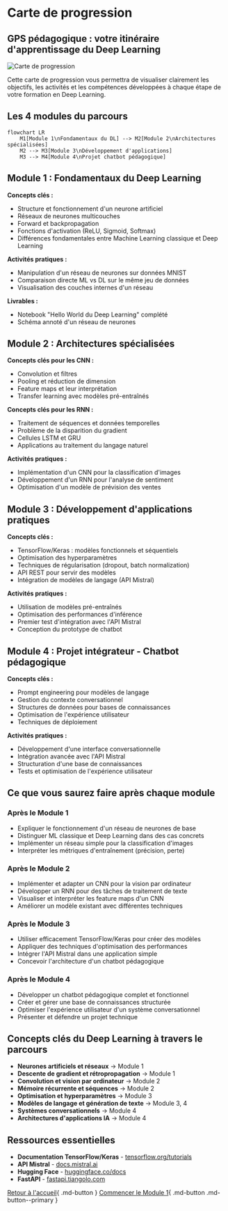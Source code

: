 # Carte de progression

## GPS pédagogique : votre itinéraire d'apprentissage du Deep Learning

![Carte de progression](https://images.unsplash.com/photo-1484910292437-025e5d13ce87?auto=format&fit=crop&q=80&w=1000&h=300)

Cette carte de progression vous permettra de visualiser clairement les objectifs, les activités et les compétences développées à chaque étape de votre formation en Deep Learning.

## Les 4 modules du parcours

```mermaid
flowchart LR
    M1[Module 1\nFondamentaux du DL] --> M2[Module 2\nArchitectures spécialisées]
    M2 --> M3[Module 3\nDéveloppement d'applications]
    M3 --> M4[Module 4\nProjet chatbot pédagogique]
```

## Module 1 : Fondamentaux du Deep Learning

**Concepts clés :**
- Structure et fonctionnement d'un neurone artificiel
- Réseaux de neurones multicouches
- Forward et backpropagation
- Fonctions d'activation (ReLU, Sigmoid, Softmax)
- Différences fondamentales entre Machine Learning classique et Deep Learning

**Activités pratiques :**
- Manipulation d'un réseau de neurones sur données MNIST
- Comparaison directe ML vs DL sur le même jeu de données
- Visualisation des couches internes d'un réseau

**Livrables :**
- Notebook "Hello World du Deep Learning" complété
- Schéma annoté d'un réseau de neurones

## Module 2 : Architectures spécialisées

**Concepts clés pour les CNN :**
- Convolution et filtres
- Pooling et réduction de dimension
- Feature maps et leur interprétation
- Transfer learning avec modèles pré-entraînés

**Concepts clés pour les RNN :**
- Traitement de séquences et données temporelles
- Problème de la disparition du gradient
- Cellules LSTM et GRU
- Applications au traitement du langage naturel

**Activités pratiques :**
- Implémentation d'un CNN pour la classification d'images
- Développement d'un RNN pour l'analyse de sentiment
- Optimisation d'un modèle de prévision des ventes

## Module 3 : Développement d'applications pratiques

**Concepts clés :**
- TensorFlow/Keras : modèles fonctionnels et séquentiels
- Optimisation des hyperparamètres
- Techniques de régularisation (dropout, batch normalization)
- API REST pour servir des modèles
- Intégration de modèles de langage (API Mistral)

**Activités pratiques :**
- Utilisation de modèles pré-entraînés
- Optimisation des performances d'inférence
- Premier test d'intégration avec l'API Mistral
- Conception du prototype de chatbot

## Module 4 : Projet intégrateur - Chatbot pédagogique

**Concepts clés :**
- Prompt engineering pour modèles de langage
- Gestion du contexte conversationnel
- Structures de données pour bases de connaissances
- Optimisation de l'expérience utilisateur
- Techniques de déploiement

**Activités pratiques :**
- Développement d'une interface conversationnelle
- Intégration avancée avec l'API Mistral
- Structuration d'une base de connaissances
- Tests et optimisation de l'expérience utilisateur

## Ce que vous saurez faire après chaque module

### Après le Module 1
- Expliquer le fonctionnement d'un réseau de neurones de base
- Distinguer ML classique et Deep Learning dans des cas concrets
- Implémenter un réseau simple pour la classification d'images
- Interpréter les métriques d'entraînement (précision, perte)

### Après le Module 2
- Implémenter et adapter un CNN pour la vision par ordinateur
- Développer un RNN pour des tâches de traitement de texte
- Visualiser et interpréter les feature maps d'un CNN
- Améliorer un modèle existant avec différentes techniques

### Après le Module 3
- Utiliser efficacement TensorFlow/Keras pour créer des modèles
- Appliquer des techniques d'optimisation des performances
- Intégrer l'API Mistral dans une application simple
- Concevoir l'architecture d'un chatbot pédagogique

### Après le Module 4
- Développer un chatbot pédagogique complet et fonctionnel
- Créer et gérer une base de connaissances structurée
- Optimiser l'expérience utilisateur d'un système conversationnel
- Présenter et défendre un projet technique

## Concepts clés du Deep Learning à travers le parcours

- **Neurones artificiels et réseaux** → Module 1
- **Descente de gradient et rétropropagation** → Module 1
- **Convolution et vision par ordinateur** → Module 2
- **Mémoire récurrente et séquences** → Module 2
- **Optimisation et hyperparamètres** → Module 3
- **Modèles de langage et génération de texte** → Module 3, 4
- **Systèmes conversationnels** → Module 4
- **Architectures d'applications IA** → Module 4

## Ressources essentielles

- **Documentation TensorFlow/Keras** - [tensorflow.org/tutorials](https://www.tensorflow.org/tutorials)
- **API Mistral** - [docs.mistral.ai](https://docs.mistral.ai/)
- **Hugging Face** - [huggingface.co/docs](https://huggingface.co/docs)
- **FastAPI** - [fastapi.tiangolo.com](https://fastapi.tiangolo.com/)

[Retour à l'accueil](index.md){ .md-button }
[Commencer le Module 1](module1/index.md){ .md-button .md-button--primary }